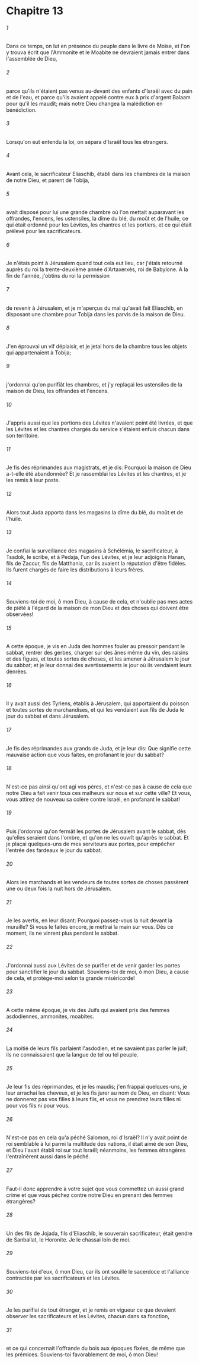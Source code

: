 # Chapitre 13

###### 1
Dans ce temps, on lut en présence du peuple dans le livre de Moïse, et l'on y trouva écrit que l'Ammonite et le Moabite ne devraient jamais entrer dans l'assemblée de Dieu,
###### 2
parce qu'ils n'étaient pas venus au-devant des enfants d'Israël avec du pain et de l'eau, et parce qu'ils avaient appelé contre eux à prix d'argent Balaam pour qu'il les maudît; mais notre Dieu changea la malédiction en bénédiction.
###### 3
Lorsqu'on eut entendu la loi, on sépara d'Israël tous les étrangers.
###### 4
Avant cela, le sacrificateur Eliaschib, établi dans les chambres de la maison de notre Dieu, et parent de Tobija,
###### 5
avait disposé pour lui une grande chambre où l'on mettait auparavant les offrandes, l'encens, les ustensiles, la dîme du blé, du moût et de l'huile, ce qui était ordonné pour les Lévites, les chantres et les portiers, et ce qui était prélevé pour les sacrificateurs.
###### 6
Je n'étais point à Jérusalem quand tout cela eut lieu, car j'étais retourné auprès du roi la trente-deuxième année d'Artaxerxès, roi de Babylone. A la fin de l'année, j'obtins du roi la permission
###### 7
de revenir à Jérusalem, et je m'aperçus du mal qu'avait fait Eliaschib, en disposant une chambre pour Tobija dans les parvis de la maison de Dieu.
###### 8
J'en éprouvai un vif déplaisir, et je jetai hors de la chambre tous les objets qui appartenaient à Tobija;
###### 9
j'ordonnai qu'on purifiât les chambres, et j'y replaçai les ustensiles de la maison de Dieu, les offrandes et l'encens.
###### 10
J'appris aussi que les portions des Lévites n'avaient point été livrées, et que les Lévites et les chantres chargés du service s'étaient enfuis chacun dans son territoire.
###### 11
Je fis des réprimandes aux magistrats, et je dis: Pourquoi la maison de Dieu a-t-elle été abandonnée? Et je rassemblai les Lévites et les chantres, et je les remis à leur poste.
###### 12
Alors tout Juda apporta dans les magasins la dîme du blé, du moût et de l'huile.
###### 13
Je confiai la surveillance des magasins à Schélémia, le sacrificateur, à Tsadok, le scribe, et à Pedaja, l'un des Lévites, et je leur adjoignis Hanan, fils de Zaccur, fils de Matthania, car ils avaient la réputation d'être fidèles. Ils furent chargés de faire les distributions à leurs frères.
###### 14
Souviens-toi de moi, ô mon Dieu, à cause de cela, et n'oublie pas mes actes de piété à l'égard de la maison de mon Dieu et des choses qui doivent être observées!
###### 15
A cette époque, je vis en Juda des hommes fouler au pressoir pendant le sabbat, rentrer des gerbes, charger sur des ânes même du vin, des raisins et des figues, et toutes sortes de choses, et les amener à Jérusalem le jour du sabbat; et je leur donnai des avertissements le jour où ils vendaient leurs denrées.
###### 16
Il y avait aussi des Tyriens, établis à Jérusalem, qui apportaient du poisson et toutes sortes de marchandises, et qui les vendaient aux fils de Juda le jour du sabbat et dans Jérusalem.
###### 17
Je fis des réprimandes aux grands de Juda, et je leur dis: Que signifie cette mauvaise action que vous faites, en profanant le jour du sabbat?
###### 18
N'est-ce pas ainsi qu'ont agi vos pères, et n'est-ce pas à cause de cela que notre Dieu a fait venir tous ces malheurs sur nous et sur cette ville? Et vous, vous attirez de nouveau sa colère contre Israël, en profanant le sabbat!
###### 19
Puis j'ordonnai qu'on fermât les portes de Jérusalem avant le sabbat, dès qu'elles seraient dans l'ombre, et qu'on ne les ouvrît qu'après le sabbat. Et je plaçai quelques-uns de mes serviteurs aux portes, pour empêcher l'entrée des fardeaux le jour du sabbat.
###### 20
Alors les marchands et les vendeurs de toutes sortes de choses passèrent une ou deux fois la nuit hors de Jérusalem.
###### 21
Je les avertis, en leur disant: Pourquoi passez-vous la nuit devant la muraille? Si vous le faites encore, je mettrai la main sur vous. Dès ce moment, ils ne vinrent plus pendant le sabbat.
###### 22
J'ordonnai aussi aux Lévites de se purifier et de venir garder les portes pour sanctifier le jour du sabbat. Souviens-toi de moi, ô mon Dieu, à cause de cela, et protège-moi selon ta grande miséricorde!
###### 23
A cette même époque, je vis des Juifs qui avaient pris des femmes asdodiennes, ammonites, moabites.
###### 24
La moitié de leurs fils parlaient l'asdodien, et ne savaient pas parler le juif; ils ne connaissaient que la langue de tel ou tel peuple.
###### 25
Je leur fis des réprimandes, et je les maudis; j'en frappai quelques-uns, je leur arrachai les cheveux, et je les fis jurer au nom de Dieu, en disant: Vous ne donnerez pas vos filles à leurs fils, et vous ne prendrez leurs filles ni pour vos fils ni pour vous.
###### 26
N'est-ce pas en cela qu'a péché Salomon, roi d'Israël? Il n'y avait point de roi semblable à lui parmi la multitude des nations, il était aimé de son Dieu, et Dieu l'avait établi roi sur tout Israël; néanmoins, les femmes étrangères l'entraînèrent aussi dans le péché.
###### 27
Faut-il donc apprendre à votre sujet que vous commettez un aussi grand crime et que vous péchez contre notre Dieu en prenant des femmes étrangères?
###### 28
Un des fils de Jojada, fils d'Eliaschib, le souverain sacrificateur, était gendre de Sanballat, le Horonite. Je le chassai loin de moi.
###### 29
Souviens-toi d'eux, ô mon Dieu, car ils ont souillé le sacerdoce et l'alliance contractée par les sacrificateurs et les Lévites.
###### 30
Je les purifiai de tout étranger, et je remis en vigueur ce que devaient observer les sacrificateurs et les Lévites, chacun dans sa fonction,
###### 31
et ce qui concernait l'offrande du bois aux époques fixées, de même que les prémices. Souviens-toi favorablement de moi, ô mon Dieu!
